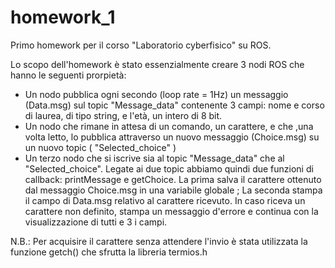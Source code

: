 # homework_1
Primo homework per il corso "Laboratorio cyberfisico" su ROS.

Lo scopo dell'homework è stato essenzialmente creare 3 nodi ROS che hanno le seguenti prorpietà:
- Un nodo pubblica ogni secondo (loop rate = 1Hz) un messaggio (Data.msg) sul topic "Message_data" contenente 3 campi:
nome e corso di laurea, di tipo string, e l'età, un intero di 8 bit.
- Un nodo che rimane in attesa di un comando, un carattere, e che ,una volta letto, lo pubblica attraverso un nuovo messaggio (Choice.msg) su un nuovo topic ( "Selected_choice" )
- Un terzo nodo che si iscrive sia al topic "Message_data" che al "Selected_choice". Legate ai due topic abbiamo quindi due funzioni di callback: printMessage e getChoice. 
La prima salva il carattere ottenuto dal messaggio Choice.msg in una variabile globale ;
La seconda stampa il campo di Data.msg relativo al carattere ricevuto. In caso riceva un carattere non definito, stampa un messaggio d'errore e continua con la visualizzazione di tutti e 3 i campi.

N.B.: Per acquisire il carattere senza attendere l'invio è stata utilizzata la funzione getch() che sfrutta la libreria termios.h
